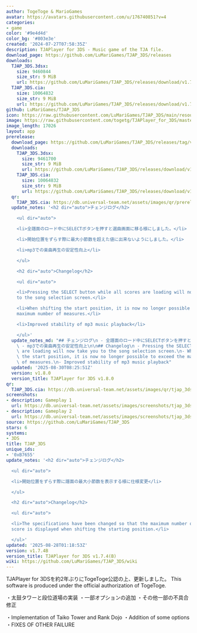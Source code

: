 ```yaml
---
author: TogeToge & MarioGames
avatar: https://avatars.githubusercontent.com/u/176740851?v=4
categories:
- game
color: '#9e4d4d'
color_bg: '#803e3e'
created: '2024-07-27T07:58:35Z'
description: TJAPlayer for 3DS - Music game of the TJA file.
download_page: https://github.com/LuMariGames/TJAP_3DS/releases
downloads:
  TJAP_3DS.3dsx:
    size: 9460844
    size_str: 9 MiB
    url: https://github.com/LuMariGames/TJAP_3DS/releases/download/v1.7.4B/TJAP_3DS.3dsx
  TJAP_3DS.cia:
    size: 10064832
    size_str: 9 MiB
    url: https://github.com/LuMariGames/TJAP_3DS/releases/download/v1.7.4B/TJAP_3DS.cia
github: LuMariGames/TJAP_3DS
icon: https://raw.githubusercontent.com/LuMariGames/TJAP_3DS/main/resource/icon.png
image: https://raw.githubusercontent.com/togetg/TJAPlayer_for_3DS/master/resource/banner.png
image_length: 17026
layout: app
prerelease:
  download_page: https://github.com/LuMariGames/TJAP_3DS/releases/tag/v1.8.0
  downloads:
    TJAP_3DS.3dsx:
      size: 9461700
      size_str: 9 MiB
      url: https://github.com/LuMariGames/TJAP_3DS/releases/download/v1.8.0/TJAP_3DS.3dsx
    TJAP_3DS.cia:
      size: 10064832
      size_str: 9 MiB
      url: https://github.com/LuMariGames/TJAP_3DS/releases/download/v1.8.0/TJAP_3DS.cia
  qr:
    TJAP_3DS.cia: https://db.universal-team.net/assets/images/qr/prerelease/tjap_3ds-cia.png
  update_notes: '<h2 dir="auto">チェンジログ</h2>

    <ul dir="auto">

    <li>全譜面のロード中にSELECTボタンを押すと選曲画面に移る様にしました。</li>

    <li>開始位置をずらす際に最大小節数を超えた値に出来ないようにしました。</li>

    <li>mp3での楽曲再生の安定性向上</li>

    </ul>

    <h2 dir="auto">Changelog</h2>

    <ul dir="auto">

    <li>Pressing the SELECT button while all scores are loading will now take you
    to the song selection screen.</li>

    <li>When shifting the start position, it is now no longer possible to exceed the
    maximum number of measures.</li>

    <li>Improved stability of mp3 music playback</li>

    </ul>'
  update_notes_md: "## チェンジログ\n - 全譜面のロード中にSELECTボタンを押すと選曲画面に移る様にしました。\n - 開始位置をずらす際に最大小節数を超えた値に出来ないようにしました。\n\
    \ - mp3での楽曲再生の安定性向上\n\n## Changelog\n - Pressing the SELECT button while all scores\
    \ are loading will now take you to the song selection screen.\n- When shifting\
    \ the start position, it is now no longer possible to exceed the maximum number\
    \ of measures.\n- Improved stability of mp3 music playback"
  updated: '2025-08-30T08:25:51Z'
  version: v1.8.0
  version_title: TJAPlayer for 3DS v1.8.0
qr:
  TJAP_3DS.cia: https://db.universal-team.net/assets/images/qr/tjap_3ds-cia.png
screenshots:
- description: Gameplay 1
  url: https://db.universal-team.net/assets/images/screenshots/tjap_3ds/gameplay-1.png
- description: Gameplay 2
  url: https://db.universal-team.net/assets/images/screenshots/tjap_3ds/gameplay-2.png
source: https://github.com/LuMariGames/TJAP_3DS
stars: 6
systems:
- 3DS
title: TJAP_3DS
unique_ids:
- '0xB7655'
update_notes: '<h2 dir="auto">チェンジログ</h2>

  <ul dir="auto">

  <li>開始位置をずらす際に譜面の最大小節数を表示する様に仕様変更</li>

  </ul>

  <h2 dir="auto">Changelog</h2>

  <ul dir="auto">

  <li>The specifications have been changed so that the maximum number of bars in the
  score is displayed when shifting the starting position.</li>

  </ul>'
updated: '2025-08-28T01:18:53Z'
version: v1.7.4B
version_title: TJAPlayer for 3DS v1.7.4(B)
wiki: https://github.com/LuMariGames/TJAP_3DS/wiki
---
```

TJAPlayer for 3DSを約2年ぶりにTogeToge公認の上、更新しました。
This software is produced under the official authorization of TogeToge.

・太鼓タワーと段位道場の実装
・一部オプションの追加
・その他一部の不具合修正

・Implementation of Taiko Tower and Rank Dojo
・Addition of some options
・FIXES OF OTHER FAILURE